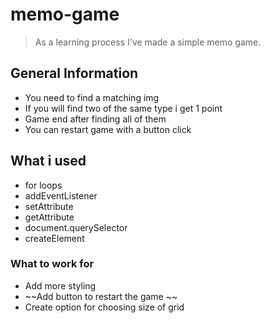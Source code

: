 
# memo-game
> As a learning process I've made a simple memo game.

## General Information 
- You need to find a matching img
- If you will find two of the same type i get 1 point
- Game end after finding all of them
- You can restart game with a button click

## What i used
 - for loops
 - addEventListener
 - setAttribute
 - getAttribute
 - document.querySelector
 - createElement

 ### What to work for
 - Add more styling
 - ~~Add button to restart the game ~~
 - Create option for choosing size of grid
 
